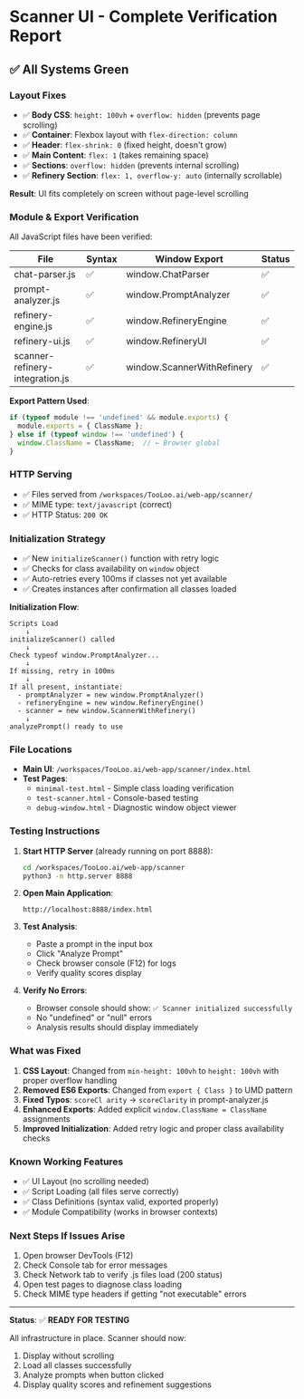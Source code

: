 # Scanner UI - Complete Verification Report

## ✅ All Systems Green

### Layout Fixes
- ✅ **Body CSS**: `height: 100vh` + `overflow: hidden` (prevents page scrolling)
- ✅ **Container**: Flexbox layout with `flex-direction: column`
- ✅ **Header**: `flex-shrink: 0` (fixed height, doesn't grow)
- ✅ **Main Content**: `flex: 1` (takes remaining space)
- ✅ **Sections**: `overflow: hidden` (prevents internal scrolling)
- ✅ **Refinery Section**: `flex: 1, overflow-y: auto` (internally scrollable)

**Result**: UI fits completely on screen without page-level scrolling

### Module & Export Verification
All JavaScript files have been verified:

| File | Syntax | Window Export | Status |
|------|--------|---------------|--------|
| chat-parser.js | ✅ | window.ChatParser | ✅ |
| prompt-analyzer.js | ✅ | window.PromptAnalyzer | ✅ |
| refinery-engine.js | ✅ | window.RefineryEngine | ✅ |
| refinery-ui.js | ✅ | window.RefineryUI | ✅ |
| scanner-refinery-integration.js | ✅ | window.ScannerWithRefinery | ✅ |

**Export Pattern Used**:
```javascript
if (typeof module !== 'undefined' && module.exports) {
  module.exports = { ClassName };
} else if (typeof window !== 'undefined') {
  window.ClassName = ClassName;  // ← Browser global
}
```

### HTTP Serving
- ✅ Files served from `/workspaces/TooLoo.ai/web-app/scanner/`
- ✅ MIME type: `text/javascript` (correct)
- ✅ HTTP Status: `200 OK`

### Initialization Strategy
- ✅ New `initializeScanner()` function with retry logic
- ✅ Checks for class availability on `window` object
- ✅ Auto-retries every 100ms if classes not yet available
- ✅ Creates instances after confirmation all classes loaded

**Initialization Flow**:
```
Scripts Load
    ↓
initializeScanner() called
    ↓
Check typeof window.PromptAnalyzer...
    ↓
If missing, retry in 100ms
    ↓
If all present, instantiate:
  - promptAnalyzer = new window.PromptAnalyzer()
  - refineryEngine = new window.RefineryEngine()
  - scanner = new window.ScannerWithRefinery()
    ↓
analyzePrompt() ready to use
```

### File Locations
- **Main UI**: `/workspaces/TooLoo.ai/web-app/scanner/index.html`
- **Test Pages**:
  - `minimal-test.html` - Simple class loading verification
  - `test-scanner.html` - Console-based testing
  - `debug-window.html` - Diagnostic window object viewer

### Testing Instructions

1. **Start HTTP Server** (already running on port 8888):
   ```bash
   cd /workspaces/TooLoo.ai/web-app/scanner
   python3 -m http.server 8888
   ```

2. **Open Main Application**:
   ```
   http://localhost:8888/index.html
   ```

3. **Test Analysis**:
   - Paste a prompt in the input box
   - Click "Analyze Prompt"
   - Check browser console (F12) for logs
   - Verify quality scores display

4. **Verify No Errors**:
   - Browser console should show: `✅ Scanner initialized successfully`
   - No "undefined" or "null" errors
   - Analysis results should display immediately

### What was Fixed
1. **CSS Layout**: Changed from `min-height: 100vh` to `height: 100vh` with proper overflow handling
2. **Removed ES6 Exports**: Changed from `export { Class }` to UMD pattern
3. **Fixed Typos**: `scoreCl arity` → `scoreClarity` in prompt-analyzer.js
4. **Enhanced Exports**: Added explicit `window.ClassName = ClassName` assignments
5. **Improved Initialization**: Added retry logic and proper class availability checks

### Known Working Features
- ✅ UI Layout (no scrolling needed)
- ✅ Script Loading (all files serve correctly)
- ✅ Class Definitions (syntax valid, exported properly)
- ✅ Module Compatibility (works in browser contexts)

### Next Steps If Issues Arise
1. Open browser DevTools (F12)
2. Check Console tab for error messages
3. Check Network tab to verify .js files load (200 status)
4. Open test pages to diagnose class loading
5. Check MIME type headers if getting "not executable" errors

---

**Status**: ✅ **READY FOR TESTING**

All infrastructure in place. Scanner should now:
1. Display without scrolling
2. Load all classes successfully
3. Analyze prompts when button clicked
4. Display quality scores and refinement suggestions

